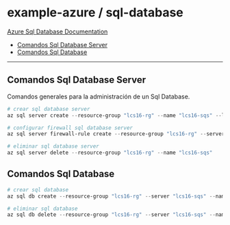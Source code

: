 # example-azure / sql-database

[Azure Sql Database Documentation](https://learn.microsoft.com/en-us/azure/azure-sql/database)

- [Comandos Sql Database Server](#comandos-sql-database-server)
- [Comandos Sql Database](#comandos-sql-database)

---

## Comandos Sql Database Server

Comandos generales para la administración de un Sql Database.

```powershell
# crear sql database server
az sql server create --resource-group "lcs16-rg" --name "lcs16-sqs" --location "eastus" --admin-user "lcs16-sqs-user" --admin-password "wExz@Gm,YYU%.0RK?+U6b1FAy"
```

```powershell
# configurar firewall sql database server
az sql server firewall-rule create --resource-group "lcs16-rg" --server "lcs16-sqs" --name "AllIpAddress" --start-ip-address 0.0.0.0 --end-ip-address 255.255.255.255
```

```powershell
# eliminar sql database server
az sql server delete --resource-group "lcs16-rg" --name "lcs16-sqs"
```

## Comandos Sql Database

```powershell
# crear sql database
az sql db create --resource-group "lcs16-rg" --server "lcs16-sqs" --name "lcs16-sq" --edition GeneralPurpose --family Gen5 --capacity 1 --compute-model Serverless --max-size 8GB --auto-pause-delay 60
```

```powershell
# eliminar sql database
az sql db delete --resource-group "lcs16-rg" --server "lcs16-sqs" --name "lcs16-sq"
```
